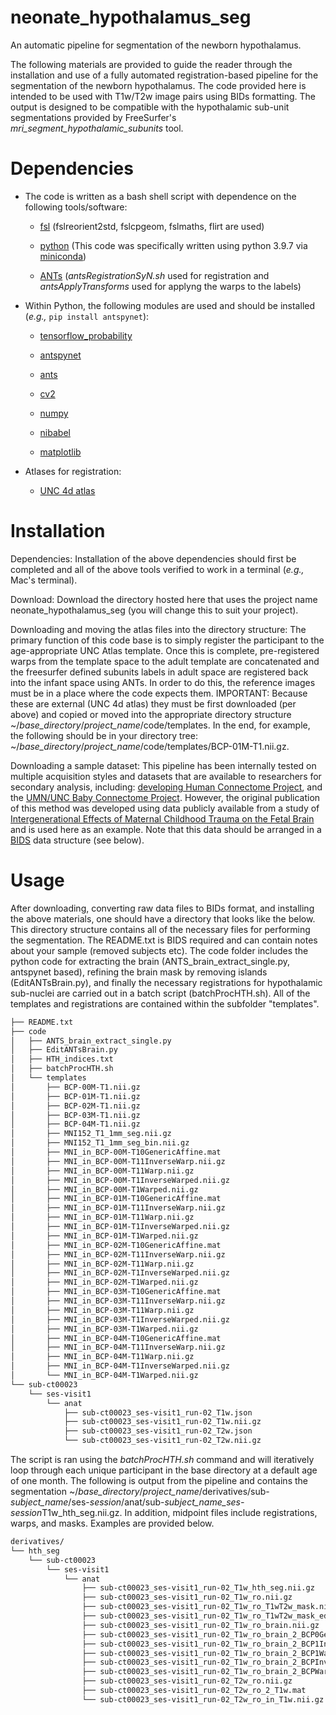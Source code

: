 # neonate_hypothalamus_seg
An automatic pipeline for segmentation of the newborn hypothalamus.

The following materials are provided to guide the reader through the installation and use of a fully automated registration-based pipeline for the segmentation of the newborn hypothalamus. The code provided here is intended to be used with T1w/T2w image pairs using BIDs formatting. The output is designed to be compatible with the hypothalamic sub-unit segmentations provided by FreeSurfer's *mri_segment_hypothalamic_subunits* tool.

# Dependencies

* The code is written as a bash shell script with dependence on the following tools/software:

  * [fsl](https://fsl.fmrib.ox.ac.uk/fsl/fslwiki/FslInstallation) (fslreorient2std, fslcpgeom, fslmaths, flirt are used)

  * [python](https://www.python.org/downloads/) (This code was specifically written using python 3.9.7 via [miniconda](https://docs.conda.io/en/main/miniconda.html))

  * [ANTs](http://stnava.github.io/ANTs/) (*antsRegistrationSyN.sh* used for registration and *antsApplyTransforms* used for applyng the warps to the labels)

* Within Python, the following modules are used and should be installed (*e.g.,* `pip install antspynet`):

  * [tensorflow_probability](https://www.tensorflow.org/probability/install)

  * [antspynet](https://pypi.org/project/antspynet/)

  * [ants](https://pypi.org/project/ants/)

  * [cv2](https://pypi.org/project/opencv-python/)

  * [numpy](https://pypi.org/project/numpy/)

  * [nibabel](https://pypi.org/project/nibabel/)

  * [matplotlib](https://pypi.org/project/matplotlib/)

* Atlases for registration:

  * [UNC 4d atlas](https://www.nitrc.org/projects/uncbcp_4d_atlas/)

# Installation

Dependencies: Installation of the above dependencies should first be completed and all of the above tools verified to work  in a terminal (*e.g.,* Mac's terminal).

Download: Download the directory hosted here that uses the project name neonate_hypothalamus_seg (you will change this to suit your project). 

Downloading and moving the atlas files into the directory structure: The primary function of this code base is to simply register the participant to the age-appropriate UNC Atlas template. Once this is complete, pre-registered warps from the template space to the adult template are concatenated and the freesurfer defined subunits labels in adult space are registered back into the infant space using ANTs. In order to do this, the reference images must be in a place where the code expects them. IMPORTANT: Because these are external (UNC 4d atlas) they must be first downloaded (per above) and copied or moved into the appropriate directory structure ~/*base_directory*/*project_name*/code/templates. In the end, for example, the following should be in your directory tree: ~/*base_directory*/*project_name*/code/templates/BCP-01M-T1.nii.gz.

Downloading a sample dataset: This pipeline has been internally tested on multiple acquisition styles and datasets that are available to researchers for secondary analysis, including: [developing Human Connectome Project](http://www.developingconnectome.org/data-release/data-release-user-guide/), and the [UMN/UNC Baby Connectome Project](https://nda.nih.gov/edit_collection.html?id=2848). However, the original publication of this method was developed using data publicly available from a study of [Intergenerational Effects of Maternal Childhood Trauma on the Fetal Brain](https://nda.nih.gov/edit_collection.html?id=2308) and is used here as an example. Note that this data should be arranged in a [BIDS](https://bids-specification.readthedocs.io/en/stable/) data structure (see below).

# Usage

After downloading, converting raw data files to BIDs format, and installing the above materials, one should have a directory that looks like the below. This directory structure contains all of the necessary files for performing the segmentation. The README.txt is BIDS required and can contain notes about your sample (removed subjects etc). The code folder includes the python code for extracting the brain (ANTS_brain_extract_single.py, antspynet based), refining the brain mask by removing islands (EditANTsBrain.py), and finally the necessary registrations for hypothalamic sub-nuclei are carried out in a batch script (batchProcHTH.sh). All of the templates and registrations are contained within the subfolder "templates".

```bash
├── README.txt
├── code
│   ├── ANTS_brain_extract_single.py
│   ├── EditANTsBrain.py
│   ├── HTH_indices.txt
│   ├── batchProcHTH.sh
│   └── templates
│       ├── BCP-00M-T1.nii.gz
│       ├── BCP-01M-T1.nii.gz
│       ├── BCP-02M-T1.nii.gz
│       ├── BCP-03M-T1.nii.gz
│       ├── BCP-04M-T1.nii.gz
│       ├── MNI152_T1_1mm_seg.nii.gz
│       ├── MNI152_T1_1mm_seg_bin.nii.gz
│       ├── MNI_in_BCP-00M-T10GenericAffine.mat
│       ├── MNI_in_BCP-00M-T11InverseWarp.nii.gz
│       ├── MNI_in_BCP-00M-T11Warp.nii.gz
│       ├── MNI_in_BCP-00M-T1InverseWarped.nii.gz
│       ├── MNI_in_BCP-00M-T1Warped.nii.gz
│       ├── MNI_in_BCP-01M-T10GenericAffine.mat
│       ├── MNI_in_BCP-01M-T11InverseWarp.nii.gz
│       ├── MNI_in_BCP-01M-T11Warp.nii.gz
│       ├── MNI_in_BCP-01M-T1InverseWarped.nii.gz
│       ├── MNI_in_BCP-01M-T1Warped.nii.gz
│       ├── MNI_in_BCP-02M-T10GenericAffine.mat
│       ├── MNI_in_BCP-02M-T11InverseWarp.nii.gz
│       ├── MNI_in_BCP-02M-T11Warp.nii.gz
│       ├── MNI_in_BCP-02M-T1InverseWarped.nii.gz
│       ├── MNI_in_BCP-02M-T1Warped.nii.gz
│       ├── MNI_in_BCP-03M-T10GenericAffine.mat
│       ├── MNI_in_BCP-03M-T11InverseWarp.nii.gz
│       ├── MNI_in_BCP-03M-T11Warp.nii.gz
│       ├── MNI_in_BCP-03M-T1InverseWarped.nii.gz
│       ├── MNI_in_BCP-03M-T1Warped.nii.gz
│       ├── MNI_in_BCP-04M-T10GenericAffine.mat
│       ├── MNI_in_BCP-04M-T11InverseWarp.nii.gz
│       ├── MNI_in_BCP-04M-T11Warp.nii.gz
│       ├── MNI_in_BCP-04M-T1InverseWarped.nii.gz
│       └── MNI_in_BCP-04M-T1Warped.nii.gz
└── sub-ct00023
    └── ses-visit1
        └── anat
            ├── sub-ct00023_ses-visit1_run-02_T1w.json
            ├── sub-ct00023_ses-visit1_run-02_T1w.nii.gz
            ├── sub-ct00023_ses-visit1_run-02_T2w.json
            └── sub-ct00023_ses-visit1_run-02_T2w.nii.gz
```

The script is ran using the *batchProcHTH.sh* command and will iteratively loop through each unique participant in the base directory at a default age of one month. The following is output from the pipeline and contains the segmentation ~/*base_directory*/*project_name*/derivatives/sub-*subject_name*/ses-*session*/anat/sub-*subject_name_ses-session*T1w_hth_seg.nii.gz. In addition, midpoint files include registrations, warps, and masks. Examples are provided below. 

```bash
derivatives/
└── hth_seg
    └── sub-ct00023
        └── ses-visit1
            └── anat
                ├── sub-ct00023_ses-visit1_run-02_T1w_hth_seg.nii.gz
                ├── sub-ct00023_ses-visit1_run-02_T1w_ro.nii.gz
                ├── sub-ct00023_ses-visit1_run-02_T1w_ro_T1wT2w_mask.nii.gz
                ├── sub-ct00023_ses-visit1_run-02_T1w_ro_T1wT2w_mask_edit.nii.gz
                ├── sub-ct00023_ses-visit1_run-02_T1w_ro_brain.nii.gz
                ├── sub-ct00023_ses-visit1_run-02_T1w_ro_brain_2_BCP0GenericAffine.mat
                ├── sub-ct00023_ses-visit1_run-02_T1w_ro_brain_2_BCP1InverseWarp.nii.gz
                ├── sub-ct00023_ses-visit1_run-02_T1w_ro_brain_2_BCP1Warp.nii.gz
                ├── sub-ct00023_ses-visit1_run-02_T1w_ro_brain_2_BCPInverseWarped.nii.gz
                ├── sub-ct00023_ses-visit1_run-02_T1w_ro_brain_2_BCPWarped.nii.gz
                ├── sub-ct00023_ses-visit1_run-02_T2w_ro.nii.gz
                ├── sub-ct00023_ses-visit1_run-02_T2w_ro_2_T1w.mat
                └── sub-ct00023_ses-visit1_run-02_T2w_ro_in_T1w.nii.gz
```
